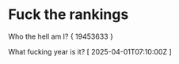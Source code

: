 # Fuck the rankings

Who the hell am I?
{ 19453633 }

What fucking year is it?
[ 2025-04-01T07:10:00Z ]
